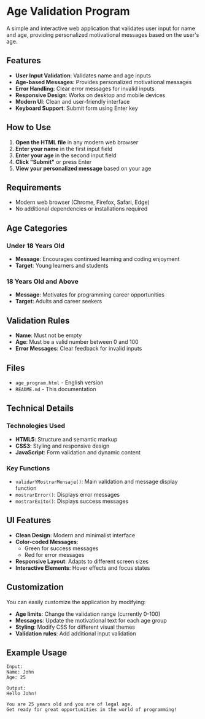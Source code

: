 # Age Validation Program

A simple and interactive web application that validates user input for name and age, providing personalized motivational messages based on the user's age.

## Features

- **User Input Validation**: Validates name and age inputs
- **Age-based Messages**: Provides personalized motivational messages
- **Error Handling**: Clear error messages for invalid inputs
- **Responsive Design**: Works on desktop and mobile devices
- **Modern UI**: Clean and user-friendly interface
- **Keyboard Support**: Submit form using Enter key

## How to Use

1. **Open the HTML file** in any modern web browser
2. **Enter your name** in the first input field
3. **Enter your age** in the second input field
4. **Click "Submit"** or press Enter
5. **View your personalized message** based on your age

## Requirements

- Modern web browser (Chrome, Firefox, Safari, Edge)
- No additional dependencies or installations required

## Age Categories

### Under 18 Years Old
- **Message**: Encourages continued learning and coding enjoyment
- **Target**: Young learners and students

### 18 Years Old and Above
- **Message**: Motivates for programming career opportunities
- **Target**: Adults and career seekers

## Validation Rules

- **Name**: Must not be empty
- **Age**: Must be a valid number between 0 and 100
- **Error Messages**: Clear feedback for invalid inputs

## Files

- `age_program.html` - English version
- `README.md` - This documentation

## Technical Details

### Technologies Used
- **HTML5**: Structure and semantic markup
- **CSS3**: Styling and responsive design
- **JavaScript**: Form validation and dynamic content

### Key Functions
- `validarYMostrarMensaje()`: Main validation and message display function
- `mostrarError()`: Displays error messages
- `mostrarExito()`: Displays success messages

## UI Features

- **Clean Design**: Modern and minimalist interface
- **Color-coded Messages**: 
  - Green for success messages
  - Red for error messages
- **Responsive Layout**: Adapts to different screen sizes
- **Interactive Elements**: Hover effects and focus states

## Customization

You can easily customize the application by modifying:

- **Age limits**: Change the validation range (currently 0-100)
- **Messages**: Update the motivational text for each age group
- **Styling**: Modify CSS for different visual themes
- **Validation rules**: Add additional input validation

## Example Usage

```
Input:
Name: John
Age: 25

Output:
Hello John!

You are 25 years old and you are of legal age.
Get ready for great opportunities in the world of programming!
```

